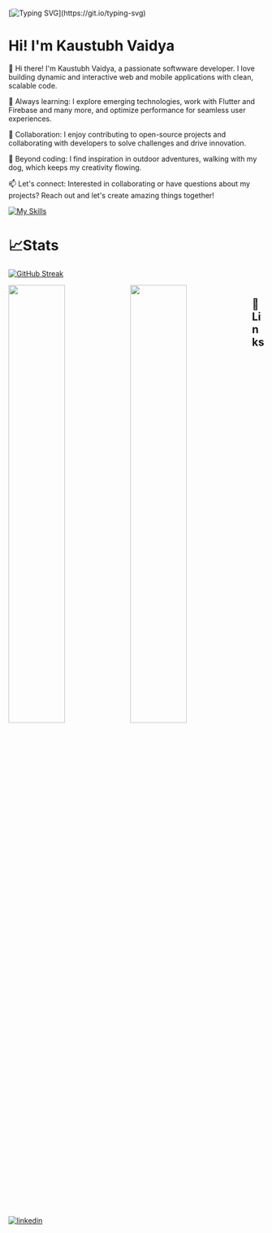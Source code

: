 
#
[![Typing SVG](https://readme-typing-svg.demolab.com?font=Roboto&weight=900&size=35&pause=1000&color=6499E9&center=true&vCenter=true&width=435&lines=Hello+folks+....)](https://git.io/typing-svg)
#

# Hi! I'm Kaustubh Vaidya

👋 Hi there! I'm Kaustubh Vaidya, a passionate softwware developer. I love building dynamic and interactive web and mobile applications with clean, scalable code.

🌱 Always learning: I explore emerging technologies, work with Flutter and Firebase and many more, and optimize performance for seamless user experiences.

🚀 Collaboration: I enjoy contributing to open-source projects and collaborating with developers to solve challenges and drive innovation.

🌟 Beyond coding: I find inspiration in outdoor adventures, walking with my dog, which keeps my creativity flowing.

📫 Let's connect: Interested in collaborating or have questions about my projects? Reach out and let's create amazing things together!

[![My Skills](https://skillicons.dev/icons?i=androidstudio,dart,express,firebase,flutter,git,github,html,java,js,linux,mongodb,mysql,nodejs,postman,py,tensorflow,vim,&theme=light)](https://skillicons.dev)
#

# 📈Stats
[![GitHub Streak](https://streak-stats.demolab.com?user=KaustubhVaidya404)](https://git.io/streak-stats)

<img align="left" width="47%" src="https://github-readme-stats.vercel.app/api?username=KaustubhVaidya404&count_private=true" />
<img align="left" width="47%" src="https://github-readme-stats.vercel.app/api/top-langs/?username=KaustubhVaidya404&layout=compact" />
 
#
## 🔗 Links

[![linkedin](https://img.shields.io/badge/linkedin-0A66C2?style=for-the-badge&logo=linkedin&logoColor=white)](https://www.linkedin.com/in/kaustubh-vaidya-71947221b)

